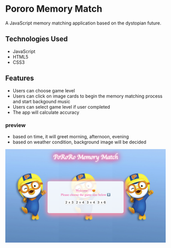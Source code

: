 # Pororo Memory Match

A JavaScript memory matching application based on the dystopian future.

## Technologies Used

- JavaScript
- HTML5
- CSS3

## Features
- Users can choose game level
- Users can click on image cards to begin the memory matching process and start backgound music
- Users can select game level if user completed
- The app will calculate accuracy

### preview
- based on time, it will greet morning, afternoon, evening
- based on weather condition, background image will be decided

<p align="middle">
  <img src="/assets/pororoMemoryMatch.png">
</p>
